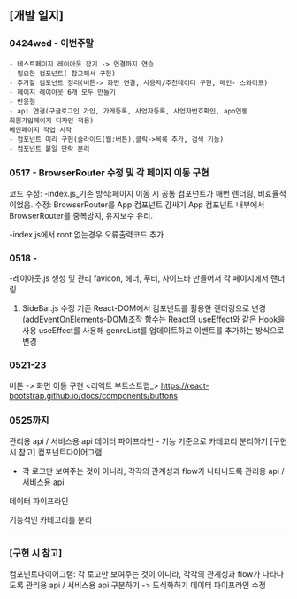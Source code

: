 ## [개발 일지]

### 0424wed - 이번주말
	- 테스트페이지 레이아웃 잡기 -> 연결까지 연습
	- 필요한 컴포넌트( 참고해서 구현)
	- 추가할 컴포넌트 정리(버튼-> 화면 연결, 사용자/추천데이터 구현, 메인- 스와이프)
	- 페이지 레이아웃 6개 모두 만들기
	- 반응형
	- api 연결(구글로그인 가입, 가게등록, 사업자등록, 사업자번호확인, apo연동
	회원가입페이지 디자인 적용)
	메인페이지 작업 시작
	- 컴포넌트 미리 구현(슬라이드(웹:버튼),클릭->목록 추가, 검색 기능)
	- 컴포넌트 붙일 단락 분리

### 0517 - BrowserRouter 수정 및 각 페이지 이동 구현
코드 수정:
-index.js_기존 방식:페이지 이동 시 공통 컴포넌트가 매번 렌더링, 비효율적이었음. 
   수정:  BrowserRouter를 App 컴포넌트 감싸기
      App 컴포넌트 내부에서 BrowserRouter를 중복방지, 유지보수 유리.

-index.js에서 root 없는경우 오류출력코드 추가


### 0518 - 
-레이아웃.js 생성 및 관리
   favicon,  헤더, 푸터, 사이드바 만들어서 각 페이지에서 랜더링
   
1. SideBar.js 수정
기존 React-DOM에서 컴포넌트를 활용한 렌더링으로 변경 
(addEventOnElements-DOM)조작 함수는 React의 useEffect와 같은 Hook을 사용
useEffect를 사용해 genreList를 업데이트하고 이벤트를 추가하는 방식으로 변경

### 0521-23
버튼 -> 화면 이동 구현
<리엑트 부트스트랩_>
https://react-bootstrap.github.io/docs/components/buttons

### 0525까지
관리용 api / 서비스용 api
데이터 파이프라인 - 기능 기준으로 카테고리 분리하기
[구현 시 참고]
컴포넌트다이어그램
- 각 로고만 보여주는 것이 아니라, 각각의 관계성과 flow가 나타나도록 
관리용 api / 서비스용 api

데이터 파이프라인

기능적인 카테고리를 분리
_  _  _  _  _  _  _  _  _  _  _
### [구현 시 참고]
컴포넌트다이어그램: 각 로고만 보여주는 것이 아니라, 각각의 관계성과 flow가 나타나도록 
관리용 api / 서비스용 api 구분하기 -> 도식화하기
데이터 파이프라인 수정
